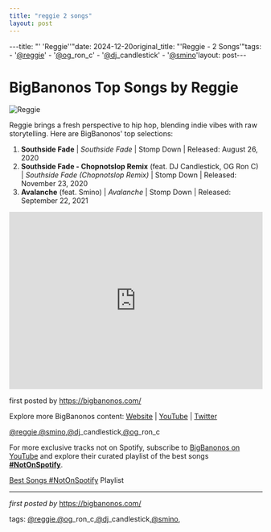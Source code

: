 ```yaml
---
title: "reggie 2 songs"
layout: post
---
```

---title: "' 'Reggie''"date: 2024-12-20original_title: "'Reggie - 2 Songs'"tags:  - '[@reggie](/tags/reggie/)'  - '[@og](/tags/og/)_ron_c'  - '[@dj](/tags/dj/)_candlestick'  - '[@smino](/tags/smino/)'layout: post---<h1>BigBanonos Top Songs by Reggie</h1><img alt="Reggie" src="https://s3-us-west-2.amazonaws.com/onestowatch-v2/reggie%20-%20ssf_1598493795.jpg" /> <p>Reggie brings a fresh perspective to hip hop, blending indie vibes with raw storytelling. Here are BigBanonos' top selections:</p> <ol> <li><strong>Southside Fade</strong> | <em>Southside Fade</em> | Stomp Down | Released: August 26, 2020</li> <li><strong>Southside Fade - Chopnotslop Remix</strong> (feat. DJ Candlestick, OG Ron C) | <em>Southside Fade (Chopnotslop Remix)</em> | Stomp Down | Released: November 23, 2020</li> <li><strong>Avalanche</strong> (feat. Smino) | <em>Avalanche</em> | Stomp Down | Released: September 22, 2021</li></ol> <div> <iframe allow="autoplay; clipboard-write; encrypted-media; fullscreen; picture-in-picture" frameborder="0" height="352" loading="lazy" src="https://open.spotify.com/embed/playlist/3dFNRSCl584H0tZwtPXKKE?utm_source=generator" width="100%"></iframe></div> <p>first posted by <a href="https://bigbanonos.com/">https://bigbanonos.com/</a></p> <div> <p>Explore more BigBanonos content: <a href="https://bigbanonos.com/">Website</a> | <a href="https://www.youtube.com/[@BigBanonos](/tags/BigBanonos/)">YouTube</a> | <a href="https://x.com/bigbanonos">Twitter</a></p></div> <!--Tags--><p>[@reggie](/tags/reggie/),[@smino](/tags/smino/),[@dj](/tags/dj/)_candlestick,[@og](/tags/og/)_ron_c</p><!--Subscribe and Playlist Links--><div>    <p>For more exclusive tracks not on Spotify, subscribe to <a href="https://www.youtube.com/[@BigBanonos](/tags/BigBanonos/)" target="_blank">BigBanonos on YouTube</a> and explore their curated playlist of the best songs <strong>[#NotOnSpotify](/tags/NotOnSpotify/)</strong>.</p>    <p><a href="https://www.youtube.com/playlist?list=PLtuNtuTatqI0kFahUCbtbfenC_ET5O_tr" target="_blank">Best Songs [#NotOnSpotify](/tags/NotOnSpotify/) Playlist<br /></a></p></div><hr /><p><em>first posted by</em> <a href="https://bigbanonos.com/" rel="noopener" target="_new">https://bigbanonos.com/</a></p><p>tags: [@reggie](/tags/reggie/),[@og](/tags/og/)_ron_c,[@dj](/tags/dj/)_candlestick,[@smino](/tags/smino/),</p>